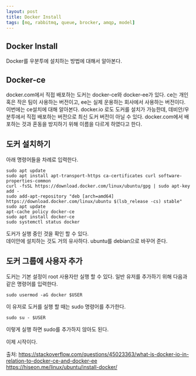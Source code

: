 ```yaml
---
layout: post
title: Docker Install
tags: [mq, rabbitmq, queue, brocker, amqp, model]
---
```


## Docker Install
Docker를 우분투에 설치하는 방법에 대해서 알아본다.

## Docker-ce
docker.com에서 직접 배포하는 도커는 docker-ce와 docker-ee가 있다. ce는 개인 혹은 작은 팀이 사용하는 버전이고, ee는 실제 운용하는 회사에서 사용하는 버전이다. 이번에는 ce설치에 대해 알아본다. docker.io 로도 도커를 설치가 가능한데, 데비안/우분투에서 직접 배포하는 버전으로 최신 도커 버전이 아닐 수 있다. docker.com에서 배포하는 것과 혼동을 방지하기 위해 이름을 다르게 하였다고 한다.

## 도커 설치하기
아래 명령어들을 차례로 입력한다.
```
sudo apt update
sudo apt install apt-transport-https ca-certificates curl software-properties-common
curl -fsSL https://download.docker.com/linux/ubuntu/gpg | sudo apt-key add -
sudo add-apt-repository "deb [arch=amd64] https://download.docker.com/linux/ubuntu $(lsb_release -cs) stable"
sudo apt update
apt-cache policy docker-ce
sudo apt install docker-ce
sudo systemctl status docker
```
도커가 실행 중인 것을 확인 할 수 있다.  
데이안에 설치하는 것도 거의 유사하다. ubuntu를 debian으로 바꾸어 준다.

## 도커 그룹에 사용자 추가
도커는 기본 설정이 root 사용자만 실행 할 수 있다. 일반 유저를 추가하기 위해 다음과 같은 명령어를 입력한다.
```
sudo usermod -aG docker $USER
```
이 유저로 도커를 실행 할 때는 sudo 명령어를 추가한다.
```
sudo su - $USER
```
이렇게 실행 하면 sudo를 추가하지 않아도 된다.  
  
이제 시작이다.
  
  
출처: https://stackoverflow.com/questions/45023363/what-is-docker-io-in-relation-to-docker-ce-and-docker-ee  
  https://hiseon.me/linux/ubuntu/install-docker/
  
  
